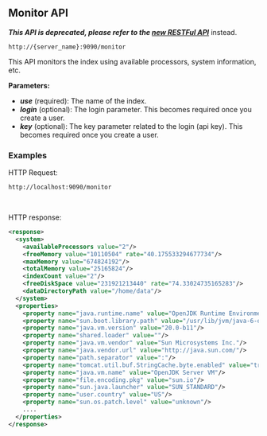 ## Monitor API

_**This API is deprecated, please refer to the [new RESTFul API](../api_v2/README.html)**_ instead.

    http://{server_name}:9090/monitor

This API monitors the index using available processors, system information, etc.

**Parameters:**
- _**use**_ (required): The name of the index.
- _**login**_ (optional): The login parameter. This becomes required once you create a user.
- _**key**_ (optional): The key parameter related to the login (api key). This becomes required once you create a user.

### Examples

HTTP Request:

    http://localhost:9090/monitor 
 

HTTP response:

```xml
<response>
  <system>
    <availableProcessors value="2"/>
    <freeMemory value="10110504" rate="40.175533294677734"/>
    <maxMemory value="674824192"/>
    <totalMemory value="25165824"/>
    <indexCount value="2"/>
    <freeDiskSpace value="231921213440" rate="74.33024735165283"/>
    <dataDirectoryPath value="/home/data"/>
  </system>
  <properties>
    <property name="java.runtime.name" value="OpenJDK Runtime Environment"/>
    <property name="sun.boot.library.path" value="/usr/lib/jvm/java-6-openjdk/jre/lib/i386"/>
    <property name="java.vm.version" value="20.0-b11"/>
    <property name="shared.loader" value=""/>
    <property name="java.vm.vendor" value="Sun Microsystems Inc."/>
    <property name="java.vendor.url" value="http://java.sun.com/"/>
    <property name="path.separator" value=":"/>
    <property name="tomcat.util.buf.StringCache.byte.enabled" value="true"/>
    <property name="java.vm.name" value="OpenJDK Server VM"/>
    <property name="file.encoding.pkg" value="sun.io"/>
    <property name="sun.java.launcher" value="SUN_STANDARD"/>
    <property name="user.country" value="US"/>
    <property name="sun.os.patch.level" value="unknown"/>
    ....
  </properties>
</response>
```

